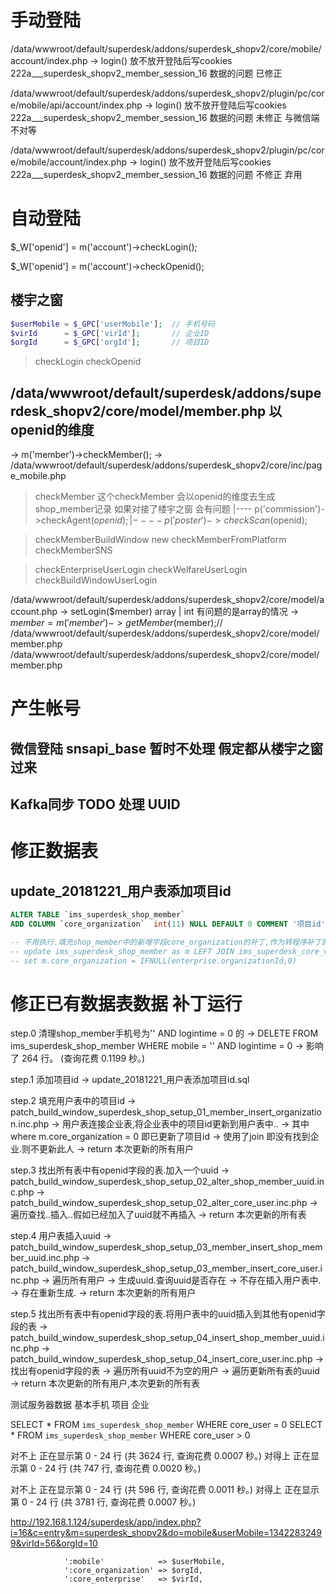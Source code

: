 


# 手动登陆 

/data/wwwroot/default/superdesk/addons/superdesk_shopv2/core/mobile/account/index.php
-> login() 放不放开登陆后写cookies 222a___superdesk_shopv2_member_session_16 数据的问题 已修正

/data/wwwroot/default/superdesk/addons/superdesk_shopv2/plugin/pc/core/mobile/api/account/index.php
-> login() 放不放开登陆后写cookies 222a___superdesk_shopv2_member_session_16 数据的问题 未修正 与微信端不对等 

/data/wwwroot/default/superdesk/addons/superdesk_shopv2/plugin/pc/core/mobile/account/index.php
-> login() 放不放开登陆后写cookies 222a___superdesk_shopv2_member_session_16 数据的问题 不修正 弃用

# 自动登陆 

$_W['openid'] = m('account')->checkLogin();

$_W['openid'] = m('account')->checkOpenid();

## 楼宇之窗 

```php
$userMobile = $_GPC['userMobile'];  // 手机号码
$virId      = $_GPC['virId'];       // 企业ID
$orgId      = $_GPC['orgId'];       // 项目ID
```

> checkLogin
> checkOpenid


## /data/wwwroot/default/superdesk/addons/superdesk_shopv2/core/model/member.php 以openid的维度
-> m('member')->checkMember(); 
-> /data/wwwroot/default/superdesk/addons/superdesk_shopv2/core/inc/page_mobile.php

> checkMember
这个checkMember 会以openid的维度去生成shop_member记录 如果对接了楼宇之窗 会有问题
|---- p('commission')->checkAgent($openid);
|---- p('poster')->checkScan($openid);

> checkMemberBuildWindow new
> checkMemberFromPlatform
> checkMemberSNS



> checkEnterpriseUserLogin
> checkWelfareUserLogin
> checkBuildWindowUserLogin






/data/wwwroot/default/superdesk/addons/superdesk_shopv2/core/model/account.php
-> setLogin($member) array | int 有问题的是array的情况
-> $member = m('member')->getMember($member);// /data/wwwroot/default/superdesk/addons/superdesk_shopv2/core/model/member.php
/data/wwwroot/default/superdesk/addons/superdesk_shopv2/core/model/member.php




# 产生帐号

## 微信登陆 snsapi_base 暂时不处理 假定都从楼宇之窗过来
## Kafka同步 TODO 处理 UUID

# 修正数据表

## update_20181221_用户表添加项目id

```sql
ALTER TABLE `ims_superdesk_shop_member`
ADD COLUMN `core_organization`  int(11) NULL DEFAULT 0 COMMENT '项目id' AFTER `core_enterprise`;

-- 不用执行.填充shop_member中的新增字段core_organization的补丁,作为转程序补丁的依据
-- update ims_superdesk_shop_member as m LEFT JOIN ims_superdesk_core_virtualarchitecture as enterprise on enterprise.id = m.core_enterprise
-- set m.core_organization = IFNULL(enterprise.organizationId,0)
```


# 修正已有数据表数据 补丁运行
step.0 清理shop_member手机号为'' AND logintime = 0 的
-> DELETE FROM ims_superdesk_shop_member WHERE mobile = '' AND logintime = 0 
-> 影响了 264 行。 (查询花费 0.1199 秒。)

step.1 添加项目id
-> update_20181221_用户表添加项目id.sql

step.2 填充用户表中的项目id
-> patch_build_window_superdesk_shop_setup_01_member_insert_organization.inc.php
-> 用户表连接企业表,将企业表中的项目id更新到用户表中..
-> 其中where m.core_organization = 0 即已更新了项目id
-> 使用了join 即没有找到企业.则不更新此人
-> return 本次更新的所有用户

step.3 找出所有表中有openid字段的表.加入一个uuid
-> patch_build_window_superdesk_shop_setup_02_alter_shop_member_uuid.inc.php
-> patch_build_window_superdesk_shop_setup_02_alter_core_user.inc.php
-> 遍历查找..插入..假如已经加入了uuid就不再插入
-> return 本次更新的所有表

step.4 用户表插入uuid
-> patch_build_window_superdesk_shop_setup_03_member_insert_shop_member_uuid.inc.php
-> patch_build_window_superdesk_shop_setup_03_member_insert_core_user.inc.php
-> 遍历所有用户
-> 生成uuid.查询uuid是否存在
-> 不存在插入用户表中.
-> 存在重新生成.
-> return 本次更新的所有用户

step.5 找出所有表中有openid字段的表.将用户表中的uuid插入到其他有openid字段的表
-> patch_build_window_superdesk_shop_setup_04_insert_shop_member_uuid.inc.php
-> patch_build_window_superdesk_shop_setup_04_insert_core_user.inc.php
-> 找出有openid字段的表
-> 遍历所有uuid不为空的用户
-> 遍历更新所有表的uuid
-> return 本次更新的所有用户,本次更新的所有表


测试服务器数据 基本手机 项目 企业 

SELECT * FROM `ims_superdesk_shop_member` WHERE core_user = 0
SELECT * FROM `ims_superdesk_shop_member` WHERE core_user > 0

对不上
正在显示第 0 - 24 行 (共 3624 行, 查询花费 0.0007 秒。)
对得上
正在显示第 0 - 24 行 (共 747 行, 查询花费 0.0020 秒。)

对不上
正在显示第 0 - 24 行 (共 596 行, 查询花费 0.0011 秒。)
对得上
正在显示第 0 - 24 行 (共 3781 行, 查询花费 0.0007 秒。)




http://192.168.1.124/superdesk/app/index.php?i=16&c=entry&m=superdesk_shopv2&do=mobile&userMobile=13422832499&virId=56&orgId=10

                ':mobile'            => $userMobile,
                ':core_organization' => $orgId,
                ':core_enterprise'   => $virId,